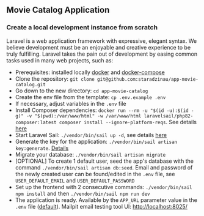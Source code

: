 ## Movie Catalog Application

### Create a local development instance from scratch

Laravel is a web application framework with expressive, elegant syntax. We believe development must be an enjoyable and creative experience to be truly fulfilling. Laravel takes the pain out of development by easing common tasks used in many web projects, such as:
- Prerequisites: installed locally [docker](https://docs.docker.com/get-docker/) and [docker-compose](https://docs.docker.com/compose/install/)
- Clone the repository: `git clone git@github.com:staradzinau/app-movie-catalog.git`
- Go down to the new directory: `cd app-movie-catalog`
- Create the env file from the template: `cp .env.example .env`
- If necessary, adjust variables in the `.env` file
- Install Composer dependencies: `docker run --rm -u "$(id -u):$(id -g)" -v "$(pwd):/var/www/html" -w /var/www/html laravelsail/php82-composer:latest composer install --ignore-platform-reqs`. See details [here](https://laravel.com/docs/10.x/sail#installing-composer-dependencies-for-existing-projects)
- Start Laravel Sail: `./vendor/bin/sail up -d`, see details [here](https://laravel.com/docs/10.x/sail#starting-and-stopping-sail)
- Generate the key for the application: `./vendor/bin/sail artisan key:generate`. [Details](https://laravel.com/docs/10.x/encryption#configuration)
- Migrate your database: `./vendor/bin/sail artisan migrate`
- [OPTIONAL] To create 1 default user, seed the app's database with the command  `./vendor/bin/sail artisan db:seed`. Email and password of the newly created user can be found/edited in the `.env` file, see `USER_DEFAULT_EMAIL` and `USER_DEFAULT_PASSWORD`
- Set up the frontend with 2 consecutive commands: `./vendor/bin/sail npm install` and then `./vendor/bin/sail npm run dev`
- The application is ready. Available by the `APP_URL` parameter value in the `.env` file ([default](http://localhost/)). Mailpit email testing tool UI: [http://localhost:8025/](http://localhost:8025/)
